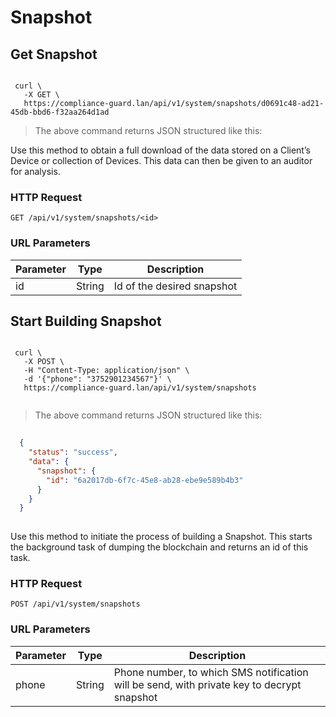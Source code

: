 # Snapshot



## Get Snapshot

```shell
 
 curl \
   -X GET \
   https://compliance-guard.lan/api/v1/system/snapshots/d0691c48-ad21-45db-bbd6-f32aa264d1ad
  ```

> The above command returns JSON structured like this:



Use this method to obtain a full download of the data stored on a Client’s Device or collection of Devices. This data can then be given to an auditor for analysis.

### HTTP Request

`GET /api/v1/system/snapshots/<id>`

### URL Parameters

| Parameter | Type   | Description |
|-----------|--------|-------------|
| id     | String | Id of the desired snapshot      |





## Start Building Snapshot

```shell
 
 curl \
   -X POST \
   -H "Content-Type: application/json" \
   -d '{"phone": "3752901234567"}' \
   https://compliance-guard.lan/api/v1/system/snapshots
  
```

> The above command returns JSON structured like this:

```json
 
  {
    "status": "success",
    "data": {
      "snapshot": {
        "id": "6a2017db-6f7c-45e8-ab28-ebe9e589b4b3"
      }
    }
  }
 
```

Use this method to initiate the process of building a Snapshot. This starts the background task of dumping the blockchain and returns an id of this task.

### HTTP Request

`POST /api/v1/system/snapshots`

### URL Parameters

| Parameter | Type   | Description |
|-----------|--------|-------------|
| phone     | String | Phone number, to which SMS notification will be send, with private key to decrypt snapshot      |



